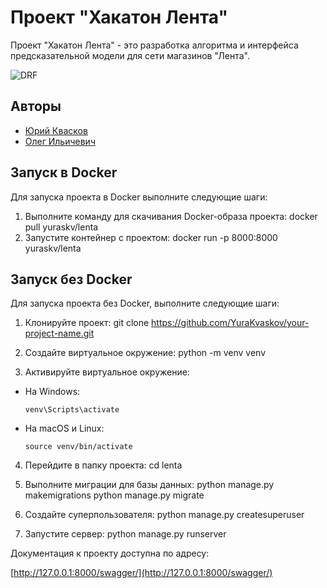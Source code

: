 # Проект "Хакатон Лента"

Проект "Хакатон Лента" - это разработка алгоритма и интерфейса предсказательной модели для сети магазинов "Лента". 

![DRF](https://www.django-rest-framework.org/img/logo.png)

## Авторы

- [Юрий Квасков](https://github.com/YuraKvaskov)
- [Олег Ильичевич](https://github.com/oitczvovich)

## Запуск в Docker

Для запуска проекта в Docker выполните следующие шаги:

1. Выполните команду для скачивания Docker-образа проекта:
docker pull yuraskv/lenta
2. Запустите контейнер с проектом:
docker run -p 8000:8000 yuraskv/lenta

## Запуск без Docker

Для запуска проекта без Docker, выполните следующие шаги:

1. Клонируйте проект:
git clone https://github.com/YuraKvaskov/your-project-name.git

2. Создайте виртуальное окружение:
python -m venv venv

3. Активируйте виртуальное окружение:

- На Windows:

  ```
  venv\Scripts\activate
  ```

- На macOS и Linux:

  ```
  source venv/bin/activate
  ```

4. Перейдите в папку проекта:
   cd lenta
   
5. Выполните миграции для базы данных:
   python manage.py makemigrations
   python manage.py migrate
   
6. Создайте суперпользователя:
   python manage.py createsuperuser

7. Запустите сервер:
   python manage.py runserver


Документация к проекту доступна по адресу:

[http://127.0.0.1:8000/swagger/](http://127.0.0.1:8000/swagger/)
